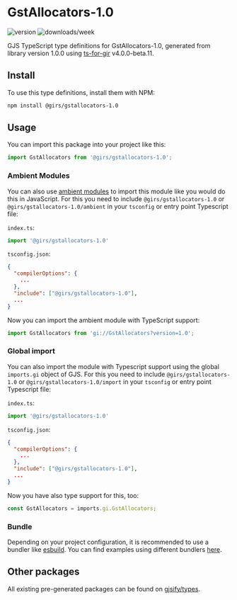 
# GstAllocators-1.0

![version](https://img.shields.io/npm/v/@girs/gstallocators-1.0)
![downloads/week](https://img.shields.io/npm/dw/@girs/gstallocators-1.0)


GJS TypeScript type definitions for GstAllocators-1.0, generated from library version 1.0.0 using [ts-for-gir](https://github.com/gjsify/ts-for-gir) v4.0.0-beta.11.


## Install

To use this type definitions, install them with NPM:
```bash
npm install @girs/gstallocators-1.0
```

## Usage

You can import this package into your project like this:
```ts
import GstAllocators from '@girs/gstallocators-1.0';
```

### Ambient Modules

You can also use [ambient modules](https://github.com/gjsify/ts-for-gir/tree/main/packages/cli#ambient-modules) to import this module like you would do this in JavaScript.
For this you need to include `@girs/gstallocators-1.0` or `@girs/gstallocators-1.0/ambient` in your `tsconfig` or entry point Typescript file:

`index.ts`:
```ts
import '@girs/gstallocators-1.0'
```

`tsconfig.json`:
```json
{
  "compilerOptions": {
    ...
  },
  "include": ["@girs/gstallocators-1.0"],
  ...
}
```

Now you can import the ambient module with TypeScript support: 

```ts
import GstAllocators from 'gi://GstAllocators?version=1.0';
```

### Global import

You can also import the module with Typescript support using the global `imports.gi` object of GJS.
For this you need to include `@girs/gstallocators-1.0` or `@girs/gstallocators-1.0/import` in your `tsconfig` or entry point Typescript file:

`index.ts`:
```ts
import '@girs/gstallocators-1.0'
```

`tsconfig.json`:
```json
{
  "compilerOptions": {
    ...
  },
  "include": ["@girs/gstallocators-1.0"],
  ...
}
```

Now you have also type support for this, too:

```ts
const GstAllocators = imports.gi.GstAllocators;
```

### Bundle

Depending on your project configuration, it is recommended to use a bundler like [esbuild](https://esbuild.github.io/). You can find examples using different bundlers [here](https://github.com/gjsify/ts-for-gir/tree/main/examples).

## Other packages

All existing pre-generated packages can be found on [gjsify/types](https://github.com/gjsify/types).

